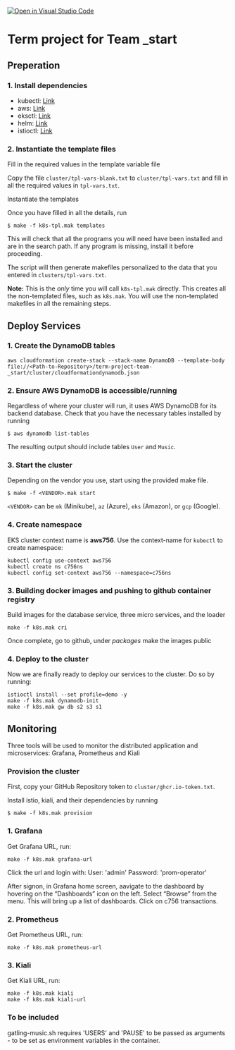 [![Open in Visual Studio Code](https://classroom.github.com/assets/open-in-vscode-f059dc9a6f8d3a56e377f745f24479a46679e63a5d9fe6f495e02850cd0d8118.svg)](https://classroom.github.com/online_ide?assignment_repo_id=7031369&assignment_repo_type=AssignmentRepo)
# Term project for Team _start

## Preperation

### 1. Install dependencies

- kubectl: [Link](https://kubernetes.io/docs/tasks/tools/)
- aws: [Link](https://docs.aws.amazon.com/cli/latest/userguide/getting-started-install.html)
- eksctl: [Link](https://docs.aws.amazon.com/eks/latest/userguide/eksctl.html)
- helm: [Link](https://helm.sh/docs/helm/helm_install/)
- istioctl: [Link](https://istio.io/latest/docs/ops/diagnostic-tools/istioctl/)

### 2. Instantiate the template files

Fill in the required values in the template variable file

Copy the file `cluster/tpl-vars-blank.txt` to `cluster/tpl-vars.txt`
and fill in all the required values in `tpl-vars.txt`.  

Instantiate the templates

Once you have filled in all the details, run

~~~
$ make -f k8s-tpl.mak templates
~~~

This will check that all the programs you will need have been
installed and are in the search path.  If any program is missing,
install it before proceeding.

The script will then generate makefiles personalized to the data that
you entered in `clusters/tpl-vars.txt`.

**Note:** This is the *only* time you will call `k8s-tpl.mak`
directly. This creates all the non-templated files, such as
`k8s.mak`.  You will use the non-templated makefiles in all the
remaining steps.

## Deploy Services

### 1. Create the DynamoDB tables

~~~
aws cloudformation create-stack --stack-name DynamoDB --template-body file://<Path-to-Repository>/term-project-team-_start/cluster/cloudformationdynamodb.json
~~~

### 2. Ensure AWS DynamoDB is accessible/running

Regardless of where your cluster will run, it uses AWS DynamoDB
for its backend database. Check that you have the necessary tables
installed by running

~~~
$ aws dynamodb list-tables
~~~

The resulting output should include tables `User` and `Music`.

### 3. Start the cluster

Depending on the vendor you use, start using the provided make file.

~~~
$ make -f <VENDOR>.mak start
~~~

`<VENDOR>` can be `mk` (Minikube), `az` (Azure), `eks` (Amazon), or `gcp` (Google).

### 4. Create namespace

EKS cluster context name is **aws756**. Use the context-name for `kubectl` to create namespace:

~~~
kubectl config use-context aws756
kubectl create ns c756ns
kubectl config set-context aws756 --namespace=c756ns
~~~

### 3. Building docker images and pushing to github container registry

Build images for the database service, three micro services, and the loader

~~~
make -f k8s.mak cri
~~~

Once complete, go to github, under *packages* make the images public

### 4. Deploy to the cluster

Now we are finally ready to deploy our services to the cluster. Do so by running:

~~~
istioctl install --set profile=demo -y
make -f k8s.mak dynamodb-init
make -f k8s.mak gw db s2 s3 s1
~~~

## Monitoring

Three tools will be used to monitor the distributed application and microservices: Grafana, Prometheus and Kiali

### Provision the cluster

First, copy your GitHub Repository token to `cluster/ghcr.io-token.txt`.

Install istio, kiali, and their dependencies by running

~~~
$ make -f k8s.mak provision
~~~

###  1. Grafana

Get Grafana URL, run:

~~~
make -f k8s.mak grafana-url
~~~

Click the url and login with:
  User: 'admin'
  Password: 'prom-operator'

After signon, in Grafana home screen, aavigate to the dashboard by hovering on the “Dashboards” icon on the left.
Select “Browse” from the menu. This will bring up a list of dashboards. Click on c756 transactions.

###  2. Prometheus

Get Prometheus URL, run:

~~~
make -f k8s.mak prometheus-url
~~~

### 3. Kiali
Get Kiali URL, run:

~~~
make -f k8s.mak kiali
make -f k8s.mak kiali-url
~~~

### To be included

gatling-music.sh requires 'USERS' and 'PAUSE' to be passed as arguments - to be set as environment variables in the container.
